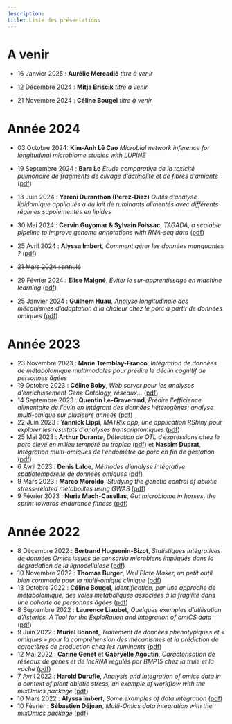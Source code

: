 ```yaml
---
description:  
title: Liste des présentations
---
```


# **A venir**

* 16 Janvier 2025 : **Aurélie Mercadié** _titre à venir_

* 12 Décembre 2024 : **Mitja Briscik** _titre à venir_

* 21 Novembre 2024 : **Céline Bougel** _titre à venir_




# **Année 2024**

* 03 Octobre 2024: **Kim-Anh Lê Cao** _Microbial network inference for longitudinal microbiome studies with LUPINE_

* 19 Septembre 2024 : **Bara Lo**  _Etude comparative de la toxicité pulmonaire de fragments de clivage d’actinolite et de fibres d’amiante_ ([pdf](/diapos/2024_09_Biopuce_BaraLo.pdf))

* 13 Juin 2024 : **Yareni Duranthon (Perez-Diaz)** _Outils d’analyse lipidomique appliqués à du lait de ruminants alimentés avec différents régimes supplémentés en lipides_

* 30 Mai 2024 : **Cervin Guyomar & Sylvain Foissac**, _TAGADA, a scalable pipeline to improve genome annotations with RNA-seq data_ ([pdf](/diapos/2024_05_30_TAGADA_biopuces.pdf))

* 25 Avril 2024 : **Alyssa Imbert**, _Comment gérer les données manquantes ?_ ([pdf](/diapos/Missingdata_2024_04.pdf))

* ~~21 Mars 2024 : annulé~~

* 29 Février 2024 : **Elise Maigné**, _Eviter le sur-apprentissage en machine learning_ ([pdf](/diapos/2024_Eviter_surapprentissage_machinelearning.pdf))

* 25 Janvier 2024 : **Guilhem Huau**, _Analyse longitudinale des mécanismes d’adaptation à la chaleur chez le porc à partir de données omiques_ ([pdf](/diapos/Biopuces_Janvier_2024.pdf)) 

# **Année 2023**

* 23 Novembre 2023 : **Marie Tremblay-Franco**, _Intégration de données de métabolomique multimodales pour prédire le déclin cognitif de personnes âgées_
* 19 Octobre 2023 : **Céline Boby**, _Web server pour les analyses d’enrichissement Gene Ontology, réseaux…_ ([pdf](/diapos/Biopuces_2023_10_19_Boby.pdf))
* 14 Septembre 2023 : **Quentin Le-Graverand**, _Prédire l'efficience alimentaire de l'ovin en intégrant des données hétérogènes: analyse multi-omique sur plusieurs années_ ([pdf](/diapos/biopuces_2023_09_QLG.pdf))
* 22 Juin 2023 : **Yannick Lippi**, _MATRix app, une application RShiny pour explorer les résultats d'analyses transcriptomiques_ ([pdf](/diapos/20230622_GpBiopuces_Presentation_MAtrixApp.pdf))
* 25 Mai 2023 : **Arthur Durante**, _Détection de QTL d’expressions chez le porc élevé en milieu tempéré ou tropica_ ([pdf](/diapos/Biopuces_2023mai_Durante.pdf)) et **Nassim Duprat**, _Intégration multi-omiques de l’endomètre de porc en fin de gestation_ ([pdf](/diapos/Biopuces_2023mai_Duprat.pdf))
* 6 Avril 2023 : **Denis Laloe**, _Méthodes d’analyse intégrative spatiotemporelle de données omiques_ ([pdf](/diapos/Biopuces_Laloe_2023_04_06.pdf))
* 9 Mars 2023 : **Marco Moroldo**, _Studying the genetic control of abiotic stress-related metabolites using GWAS_ ([pdf](/diapos/Presentation_2023_03_09_Biopuces.pdf))
* 9 Février 2023 : **Nuria Mach-Casellas**, _Gut microbiome in horses, the sprint towards endurance fitness_ ([pdf](/diapos/Biopuces_nuria_2023_02_09.pdf))

# **Année 2022**

* 8 Décembre 2022 :  **Bertrand Huguenin-Bizot**, _Statistiques intégratives de données Omics issues de consortia microbiens impliqués dans la dégradation de la lignocellulose_ ([pdf](/diapos/Présentation_Biopuce_Bertrand_Huguenin_Bizot.pdf))
* 10 Novembre 2022 : **Thomas Burger**, _Well Plate Maker, un petit outil bien commode pour la multi-omique clinique_ ([pdf](/diapos/WPM_TB_2022.pdf))
* 13 Octobre 2022 : **Céline Bougel**, _Identification, par une approche de métabolomique, des voies métaboliques associées à la fragilité dans une cohorte de personnes âgées_ ([pdf](/diapos/MetaMob_Biopuces_diapo.pdf))
* 8 Septembre 2022 : **Laurence Liaubet**, _Quelques exemples d’utilisation d’Asterics, A Tool for the ExploRation and Integration of omiCS data_ ([pdf](/diapos/Asterics_Liaubet_8SEP2022.pdf))
* 9 Juin 2022 : **Muriel Bonnet**, _Traitement de données phénotypiques et « omiques » pour la compréhension des mécanismes et la prédiction de caractères de production chez les ruminants_ ([pdf](/diapos/2022_WorkshopBiopuce_UMRherbivores_MBonnet_Diffusion.pdf))
* 12 Mai 2022 : **Carine Genet** et **Gabryelle Agoutin**, _Caractérisation de réseaux de gènes et de lncRNA régulés par BMP15 chez la truie et la vache_ ([pdf](/diapos/GENET_Carine_Reseau_genes_12mai2022.pdf))
* 7 Avril 2022 :  **Harold Durufle**, _Analysis and integration of omics data in a context of plant abiotic stress, an example of workflow with the mixOmics package_ ([pdf](/diapos/220407_BioPuce_durufle.pdf))
* 10 Mars 2022 : **Alyssa Imbert**, _Some examples of data integration_ ([pdf](/diapos/biopuces_imbert_2022_03_10.pdf))
* 10 Février :  **Sébastien Déjean**, _Multi-Omics data integration with the mixOmics package_ ([pdf](/diapos/mixOmics_biopuces_2022_dejean.pdf))
